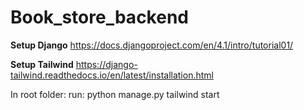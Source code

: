 # Book_store_backend
**Setup Django**
https://docs.djangoproject.com/en/4.1/intro/tutorial01/


**Setup Tailwind**
https://django-tailwind.readthedocs.io/en/latest/installation.html

In root folder:
run: python manage.py tailwind start
